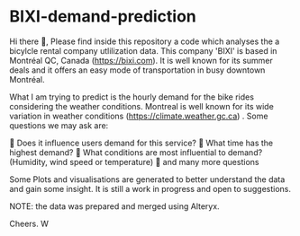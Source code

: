# BIXI-demand-prediction

Hi there 👋, Please find inside this repository a code which analyses the a bicylcle rental company utlilization data. This company 'BIXI' is based in Montréal QC, Canada  (https://bixi.com). It is well known for its summer deals and it offers an easy mode of transportation in busy downtown Montréal.

What I am trying to predict is the hourly demand for the bike rides considering the weather conditions. Montreal is well known for its wide variation in weather conditions (https://climate.weather.gc.ca) . Some  questions we may ask are: 

🤔 Does it influence users demand for this service?
🤔 What time has the highest demand?
🤔 What conditions are most influential to demand? (Humidity, wind speed or temperature)
👯 and many more questions

Some Plots and visualisations are generated to better understand the data and gain some insight.
It is still a work in progress and open to suggestions.

NOTE: the data was prepared and merged using Alteryx.

Cheers. W
